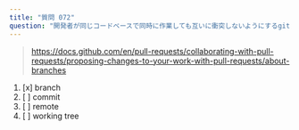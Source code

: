 ```yaml
---
title: "質問 072"
question: "開発者が同じコードベースで同時に作業しても互いに衝突しないようにするgitの機能はどれですか？"
---
```



> https://docs.github.com/en/pull-requests/collaborating-with-pull-requests/proposing-changes-to-your-work-with-pull-requests/about-branches
1. [x] branch
1. [ ] commit
1. [ ] remote
1. [ ] working tree